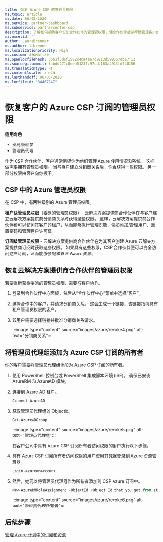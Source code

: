 ```yaml
---
title: 恢复 Azure CSP 的管理员权限
ms.topic: article
ms.date: 06/05/2020
ms.service: partner-dashboard
ms.subservice: partnercenter-csp
description: 了解如何帮助客户恢复合作伙伴的管理员权限，使合作伙伴能够帮助管理客户的 Azure CSP 订阅。
ms.assetid: ''
author: LauraBrenner
ms.author: labrenne
ms.localizationpriority: High
ms.custom: SEOMAY.20
ms.openlocfilehash: 3bb1f5daf1582c4ca4a67c2813d598567db17f13
ms.sourcegitcommit: 7abdd277c0eea51237c97cbb163a4943fd740356
ms.translationtype: HT
ms.contentlocale: zh-CN
ms.lasthandoff: 06/06/2020
ms.locfileid: "84467247"
---
```

# <a name="reinstate-admin-privileges-for-a-customers-azure-csp-subscriptions"></a>恢复客户的 Azure CSP 订阅的管理员权限  

**适用角色**

- 全局管理员
- 管理员代理

作为 CSP 合作伙伴，客户通常期望你为他们管理 Azure 使用情况和系统。 这样做需要拥有管理员权限。 当与客户建立分销商关系后，你会获得一些权限。 另一部分权限由客户向你授予。

## <a name="admin-privileges-for-azure-in-csp"></a>CSP 中的 Azure 管理员权限

在 CSP 中，有两种级别的 Azure 管理员权限。

**租户级管理员权限**（委派的管理员权限）- 云解决方案提供商合作伙伴在与客户建立云解决方案提供商分销商关系时获得这些权限。 这样，云解决方案提供商合作伙伴便可以访问其客户的租户，从而能够执行管理职能，例如添加/管理用户、重置密码和管理用户许可证。

**订阅级管理员权限** - 云解决方案提供商合作伙伴在为其客户创建 Azure 云解决方案提供商订阅时获取这些权限。 如果具有这些权限，CSP 合作伙伴便可以完全访问这些订阅，从而能够预配和管理 Azure 资源。

## <a name="reinstate-csp-partners-admin-privileges"></a>恢复云解决方案提供商合作伙伴的管理员权限

若要重新获得委派的管理员权限，需要与客户协作。

1. 登录到合作伙伴中心面板，然后从“合作伙伴中心”菜单中选择“客户”。

2. 选择合作中的客户，并请求分销商关系。 这会生成一个链接，该链接指向具有租户管理员权限的客户。

3. 该用户需要选择链接并批准分销商关系请求。

   :::image type="content" source="images/azure/revoke4.png" alt-text="分销商关系":::

## <a name="adding-the-admin-agents-group-as-an-owner-for-the-azure-csp-subscription"></a>将管理员代理组添加为 Azure CSP 订阅的所有者

你的客户需要将管理员代理组添加为 Azure CSP 订阅的所有者。

1. 使用 PowerShell 控制台或 PowerShell 集成脚本环境 (ISE)。 确保已安装 AzureRM 和 AzureAD 模块。

2. 连接到 Azure AD 租户。

   ```powershell
   Connect-AzureAD
   ```

3. 获取管理员代理组的 ObjectId。

   ```powershell
   Get-AzureADGroup
   ```

   :::image type="content" source="images/azure/revoke5.png" alt-text="管理员代理组":::

   在客户公司中具有 Azure CSP 订阅所有者访问权限的用户执行以下步骤。

4. 具有 Azure CSP 订阅所有者访问权限的用户使用其凭据登录到 Azure 资源管理器。

   ```powershell
   Login-AzureRMAccount
   ```

5. 然后，她可以将管理员代理组作为所有者添加到 CSP Azure 订阅中。

    ```powershell
    New-AzureRMRoleAssignment -ObjectId <Object Id that you got from step 3> -RoleDefinitionName Owner -Scope "/subscriptions/<SubscriptionId of CSP subscription>"
    ```

   :::image type="content" source="images/azure/revoke6.png" alt-text="管理员代理所有者":::

## <a name="next-steps"></a>后续步骤

[管理 Azure 计划中的订阅和资源](azure-plan-manage.md)
